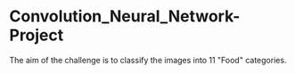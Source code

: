 # Convolution_Neural_Network-Project
The aim of the challenge is to classify the images into 11 "Food" categories.


